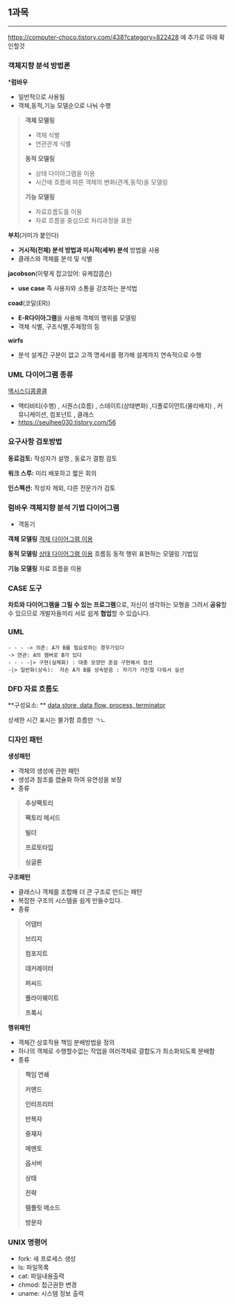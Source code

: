 ## 1과목

---

https://computer-choco.tistory.com/438?category=822428 에 추가로 아래 확인할것



### 객체지향 분석 방법론

***럼바우**

+ 일반적으로 사용됨
+ 객체,동적,기능 모델순으로 나눠 수행

> **객체 모델링** 
>
> + 객체 식별
> + 연관관계 식별
>
> **동적 모델링**
>
> + 상태 다이아그램을 이용
> + 시간에 흐름에 따른 객체의 변화(관계,동작)을 모델링
>
> **기능 모델링**
>
> + 자료흐름도를 이용
> + 자료 흐름을 중심으로 처리과정을 표현

**부치**(거미가 붙인다)

+ **거시적(전체) 분석 방법과 미시적(세부) 분석** 방법을 사용
+ 클래스와 객체를 분석 및 식별

**jacobson**(이렇게 잡고있어: 유케잡콥슨)

+ **use case** 즉 사용자와 소통을 강조하는 분석법

**coad**(코덜(ER))

+ **E-R다이아그램**을 사용해 객체의 행위를 모델링
+ 객체 식별, 구조식별,주제정의 등

**wirfs**

+ 분석 설계간 구분이 없고 고객 명세서를 평가해 설계까지 연속적으로 수행



### UML 다이어그램 종류

<u>액시스디콤콜클</u>

- 액티비티(수행) , 시퀀스(흐름) , 스테이트(상태변화) ,디폴로이먼트(물리배치) , 커뮤니케이션, 컴포넌트 , 클래스
- https://seulhee030.tistory.com/56



### 요구사항 검토방법

**동료검토:** 작성자가 설명 , 동료가 결함 검토

**워크 스루:** 미리 배포하고 짧은 회의 

**인스펙션:** 작성자 제외, 다른 전문가가 검토



### 럼바우 객체지향 분석 기법 다이어그램

+ 객동기

**객체 모델링** <u>객체 다이어그램 이용</u>

**동적 모델링** <u>상태 다이어그램 이용</u>  흐름등 동적 행위 표현하는 모델링 기법임

**기능 모델링** 자료 흐름을 이용



### CASE 도구

**차트와 다이어그램을 그릴 수 있는 프로그램**으로, 자신이 생각하는 모형을 그려서 **공유**할 수 있으므로 개발자들끼리 서로 쉽게 **협업**할 수 있습니다.



### UML

~~~
- - - -> 의존: A가 B를 필요로하는 경우가있다
-> 연관: A의 맴버로 B가 있다
- - - -|> 구현(실체화) : 대충 모양만 준걸 구현해서 점선
-|> 일반화(상속):  자손 A가 B를 상속받음 : 자기가 가진절 다줘서 실선
~~~





### DFD 자료 흐름도

**구성요소: ** <u>data store, data flow, process, terminator</u> 

상세한 시간 표시는 불가함 흐름만 ㄱㄴ





### 디자인 패턴

**생성패턴**

+ 객체의 생성에 관한 패턴
+ 생성과 참조를 캡슐화 하여 유연성을 보장
+ 종류

> **추상팩토리**
>
> **팩토리 메서드**
>
> **빌더**
>
> **프로토타입**
>
> **싱글톤**



**구조패턴**

+ 클래스나 객체를 조합해 더 큰 구조로 만드는 패턴
+ 복잡한 구조의 시스템을 쉽게 만들수있다.
+ 종류

> **어댑터**
>
> **브리지**
>
> **컴포지트**
>
> **데커레이터**
>
> **퍼씨드**
>
> **플라이웨이트**
>
> **프록시**



**행위패턴**

+ 객체간 상호작용 책임 분배방법을 정의
+ 하나의 객체로 수행할수없는 작업을 여러객체로 결합도가 최소화되도록 분배함
+ 종류

> **책임 연쇄**
>
> **커맨드**
>
> **인터프리터**
>
> **반복자**
>
> **중재자**
>
> **메멘토**
>
> **옵서버**
>
> **상태**
>
> **전략**
>
> **템플릿 메소드**
>
> **방문자**



### UNIX 명령어

+ fork: 새 프로세스 생성
+ ls: 파일목록
+ cat: 파일내용출력
+ chmod: 접근권한 변경
+ uname: 시스템 정보 출력
